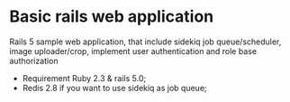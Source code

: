 # Basic rails web application
Rails 5 sample web application, that include sidekiq job queue/scheduler, image uploader/crop, implement user authentication and role base authorization

* Requirement Ruby 2.3 & rails 5.0;
* Redis 2.8 if you want to use sidekiq as job queue;

